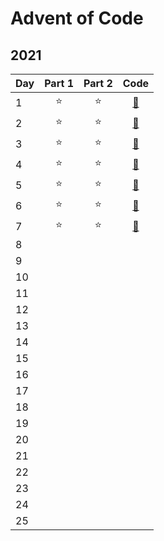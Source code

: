 # Advent of Code

## 2021
| Day | Part 1  | Part 2 | Code |
| --- |:-------:|:------:|:------:|
|1    |⭐       |⭐     | [🔗](2021/01/main.py) |
|2    |⭐       |⭐     | [🔗](2021/02/main.py) |
|3    |⭐       |⭐     | [🔗](2021/03/main.py) |
|4    |⭐       |⭐     | [🔗](2021/04/main.py) |
|5    |⭐       |⭐     | [🔗](2021/05/main.py) |
|6    |⭐       |⭐     | [🔗](2021/06/main.py) |
|7    |⭐       |⭐     | [🔗](2021/07/main.py) |
|8    |       |     |
|9    |       |     |
|10    |       |     |
|11    |       |     |
|12    |       |     |
|13    |       |     |
|14    |       |     |
|15    |       |     |
|16    |       |     |
|17    |       |     |
|18    |       |     |
|19    |       |     |
|20    |       |     |
|21    |       |     |
|22    |       |     |
|23    |       |     |
|24    |       |     |
|25    |       |     |
